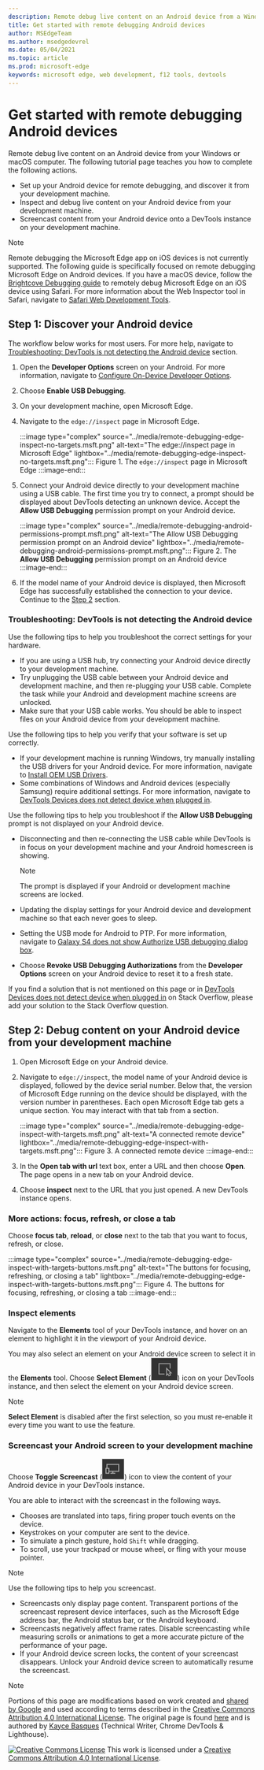 ```yaml
---
description: Remote debug live content on an Android device from a Windows or macOS computer.
title: Get started with remote debugging Android devices
author: MSEdgeTeam
ms.author: msedgedevrel
ms.date: 05/04/2021
ms.topic: article
ms.prod: microsoft-edge
keywords: microsoft edge, web development, f12 tools, devtools
---
```

<!-- Copyright Kayce Basques

   Licensed under the Apache License, Version 2.0 (the "License");
   you may not use this file except in compliance with the License.
   You may obtain a copy of the License at

       https://www.apache.org/licenses/LICENSE-2.0

   Unless required by applicable law or agreed to in writing, software
   distributed under the License is distributed on an "AS IS" BASIS,
   WITHOUT WARRANTIES OR CONDITIONS OF ANY KIND, either express or implied.
   See the License for the specific language governing permissions and
   limitations under the License.  -->
# Get started with remote debugging Android devices

Remote debug live content on an Android device from your Windows or macOS computer.  The following tutorial page teaches you how to complete the following actions.

*   Set up your Android device for remote debugging, and discover it from your development machine.
*   Inspect and debug live content on your Android device from your development machine.
*   Screencast content from your Android device onto a DevTools instance on your development machine.

<!--
:::image type="complex" source="../media/remote-debugging--remote-debugging.msft.png" alt-text="Remote Debugging lets you inspect a page running on an Android device from your development machine" lightbox="../media/remote-debugging--remote-debugging.msft.png":::
   old Figure 1.  Remote Debugging lets you inspect a page running on an Android device from your development machine
:::image-end:::
-->

> [!NOTE]
> Remote debugging the Microsoft Edge app on iOS devices is not currently supported.  The following guide is specifically focused on remote debugging Microsoft Edge on Android devices.
> If you have a macOS device, follow the [Brightcove Debugging guide][BrightcoveSupportDebuggingMobileDevices] to remotely debug Microsoft Edge on an iOS device using Safari.  For more information about the Web Inspector tool in Safari, navigate to [Safari Web Development Tools][AppleDeveloperSafariTools].


<!-- ====================================================================== -->
## Step 1: Discover your Android device

The workflow below works for most users.  For more help, navigate to [Troubleshooting: DevTools is not detecting the Android device](#troubleshooting-devtools-is-not-detecting-the-android-device) section.

1.  Open the **Developer Options** screen on your Android.  For more information, navigate to [Configure On-Device Developer Options][AndroidDeveloperStudioDevOptions].
1.  Choose **Enable USB Debugging**.
1.  On your development machine, open Microsoft Edge.
1.  Navigate to the `edge://inspect` page in Microsoft Edge.

    :::image type="complex" source="../media/remote-debugging-edge-inspect-no-targets.msft.png" alt-text="The edge://inspect page in Microsoft Edge" lightbox="../media/remote-debugging-edge-inspect-no-targets.msft.png":::
       Figure 1.  The `edge://inspect` page in Microsoft Edge
    :::image-end:::

1.  Connect your Android device directly to your development machine using a USB cable.  The first time you try to connect, a prompt should be displayed about DevTools detecting an unknown device.  Accept the **Allow USB Debugging** permission prompt on your Android device.

    :::image type="complex" source="../media/remote-debugging-android-permissions-prompt.msft.png" alt-text="The Allow USB Debugging permission prompt on an Android device" lightbox="../media/remote-debugging-android-permissions-prompt.msft.png":::
       Figure 2.  The **Allow USB Debugging** permission prompt on an Android device
    :::image-end:::

1.  If the model name of your Android device is displayed, then Microsoft Edge has successfully established the connection to your device.  Continue to the [Step 2](#step-2-debug-content-on-your-android-device-from-your-development-machine) section.

    <!--
    :::image type="complex" source="../media/remote-debugging--unknown-device.msft.png" alt-text="The Remote Devices tab has successfully detected an unknown device that is pending authorization" lightbox="../media/remote-debugging--unknown-device.msft.png":::
       old Figure 4.  The **Remote Devices** tab has successfully detected an unknown device that is pending authorization
    :::image-end:::
    -->

### Troubleshooting: DevTools is not detecting the Android device

Use the following tips to help you troubleshoot the correct settings for your hardware.

*   If you are using a USB hub, try connecting your Android device directly to your development machine.
*   Try unplugging the USB cable between your Android device and development machine, and then re-plugging your USB cable.  Complete the task while your Android and development machine screens are unlocked.
*   Make sure that your USB cable works.  You should be able to inspect files on your Android device from your development machine.

Use the following tips to help you verify that your software is set up correctly.

*   If your development machine is running Windows, try manually installing the USB drivers for your Android device.  For more information, navigate to [Install OEM USB Drivers][AndroidDeveloperToolsOemUsb].
*   Some combinations of Windows and Android devices (especially Samsung) require additional settings.  For more information, navigate to [DevTools Devices does not detect device when plugged in][Stackoverflow21925992].

Use the following tips to help you troubleshoot if the **Allow USB Debugging** prompt is not displayed on your Android device.

*   Disconnecting and then re-connecting the USB cable while DevTools is in focus on your development machine and your Android homescreen is showing.

    > [!NOTE]
    > The prompt is displayed if your Android or development machine screens are locked.

*   Updating the display settings for your Android device and development machine so that each never goes to sleep.
*   Setting the USB mode for Android to PTP.  For more information, navigate to [Galaxy S4 does not show Authorize USB debugging dialog box][StackexchangeAndroid101933].
*   Choose **Revoke USB Debugging Authorizations** from the **Developer Options** screen on your Android device to reset it to a fresh state.

If you find a solution that is not mentioned on this page or in [DevTools Devices does not detect device when plugged in][Stackoverflow21925992] on Stack Overflow, please add your solution to the Stack Overflow question<!--, or [open an issue in the webfundamentals repository][GitHubWebFundamentalsNewIssue]-->.


<!-- ====================================================================== -->
## Step 2: Debug content on your Android device from your development machine

1.  Open Microsoft Edge on your Android device.
1.  Navigate to `edge://inspect`, the model name of your Android device is displayed, followed by the device serial number.  Below that, the version of Microsoft Edge running on the device should be displayed, with the version number in parentheses.  Each open Microsoft Edge tab gets a unique section.  You may interact with that tab from a section.  <!--If there are any apps using WebView, a section for each of those apps should be displayed, too.  --><!--In [**Figure 5**](#figure-5) there are no tabs or WebViews open.  -->

    :::image type="complex" source="../media/remote-debugging-edge-inspect-with-targets.msft.png" alt-text="A connected remote device" lightbox="../media/remote-debugging-edge-inspect-with-targets.msft.png":::
       Figure 3.  A connected remote device
    :::image-end:::

1.  In the **Open tab with url** text box, enter a URL and then choose **Open**.  The page opens in a new tab on your Android device.
1.  Choose **inspect** next to the URL that you just opened.  A new DevTools instance opens.

<!-- The version of Microsoft Edge running on your Android device determines the version of DevTools that opens on your development machine.
    So, if your Android device is running a very old version of Microsoft Edge, the DevTools instance may look very different than what you are used to.   -->

### More actions: focus, refresh, or close a tab

Choose **focus tab**, **reload**, or **close** next to the tab that you want to focus, refresh, or close.

:::image type="complex" source="../media/remote-debugging-edge-inspect-with-targets-buttons.msft.png" alt-text="The buttons for focusing, refreshing, or closing a tab" lightbox="../media/remote-debugging-edge-inspect-with-targets-buttons.msft.png":::
   Figure 4.  The buttons for focusing, refreshing, or closing a tab
:::image-end:::

### Inspect elements

Navigate to the **Elements** tool of your DevTools instance, and hover on an element to highlight it in the viewport of your Android device.

You may also select an element on your Android device screen to select it in the **Elements** tool.  Choose **Select Element** (![Select Element](../media/select-element-icon.msft.png)) icon on your DevTools instance, and then select the element on your Android device screen.

> [!NOTE]
> **Select Element** is disabled after the first selection, so you must re-enable it every time you want to use the feature.

### Screencast your Android screen to your development machine

Choose **Toggle Screencast** (![Toggle Screencast](../media/toggle-screencast-icon.msft.png)) icon to view the content of your Android device in your DevTools instance.

You are able to interact with the screencast in the following ways.

*   Chooses are translated into taps, firing proper touch events on the device.
*   Keystrokes on your computer are sent to the device.
*   To simulate a pinch gesture, hold `Shift` while dragging.
*   To scroll, use your trackpad or mouse wheel, or fling with your mouse pointer.

> [!NOTE]
> Use the following tips to help you screencast.
>
> *   Screencasts only display page content.  Transparent portions of the screencast represent device interfaces, such as the Microsoft Edge address bar, the Android status bar, or the Android keyboard.
> *   Screencasts negatively affect frame rates.  Disable screencasting while measuring scrolls or animations to get a more accurate picture of the performance of your page.
> *   If your Android device screen locks, the content of your screencast disappears.  Unlock your Android device screen to automatically resume the screencast.


<!-- ====================================================================== -->
<!-- links -->
<!-- external links -->
[AndroidDeveloperStudioDevOptions]: https://developer.android.com/studio/debug/dev-options "Configure on-device developer options | Android Developer"
[AndroidDeveloperToolsOemUsb]: https://developer.android.com/tools/extras/oem-usb.html "Install OEM USB drivers | Android Developers"

[AppleDeveloperSafariTools]: https://developer.apple.com/safari/tools "Safari Web Development Tools | Apple Developer"

[BrightcoveSupportDebuggingMobileDevices]: https://general.support.brightcove.com/developer/debugging-mobile-devices.html "Debugging on Mobile Devices | Brightcove Support"

<!-- [GitHubWebFundamentalsNewIssue]: https://github.com/Alphabet/webfundamentals/issues/new?title=[Remote%20Debugging] "GitHub - Web Fundamentals - New Issue"  -->

[StackexchangeAndroid101933]: https://android.stackexchange.com/questions/101933 "adb - Android Enthusiast Stack Exchange"

[Stackoverflow21925992]: https://stackoverflow.com/questions/21925992 "DevTools Devices does not detect device when plugged in - Stack Overflow"


<!-- ====================================================================== -->
> [!NOTE]
> Portions of this page are modifications based on work created and [shared by Google][GoogleSitePolicies] and used according to terms described in the [Creative Commons Attribution 4.0 International License][CCA4IL].
> The original page is found [here](https://developers.google.com/web/tools/chrome-devtools/remote-debugging/index) and is authored by [Kayce Basques][KayceBasques] \(Technical Writer, Chrome DevTools \& Lighthouse\).

[![Creative Commons License][CCby4Image]][CCA4IL]
This work is licensed under a [Creative Commons Attribution 4.0 International License][CCA4IL].

[CCA4IL]: https://creativecommons.org/licenses/by/4.0
[CCby4Image]: https://i.creativecommons.org/l/by/4.0/88x31.png
[GoogleSitePolicies]: https://developers.google.com/terms/site-policies
[KayceBasques]: https://developers.google.com/web/resources/contributors#kayce-basques

